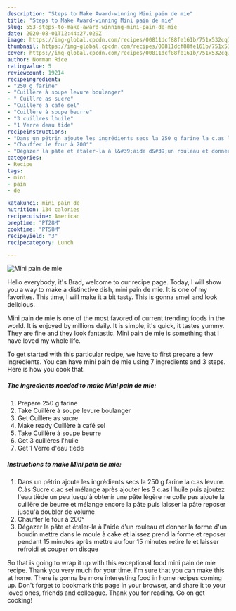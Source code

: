 ```yaml
---
description: "Steps to Make Award-winning Mini pain de mie"
title: "Steps to Make Award-winning Mini pain de mie"
slug: 553-steps-to-make-award-winning-mini-pain-de-mie
date: 2020-08-01T12:44:27.029Z
image: https://img-global.cpcdn.com/recipes/00811dcf88fe161b/751x532cq70/mini-pain-de-mie-photo-principale-de-la-recette.jpg
thumbnail: https://img-global.cpcdn.com/recipes/00811dcf88fe161b/751x532cq70/mini-pain-de-mie-photo-principale-de-la-recette.jpg
cover: https://img-global.cpcdn.com/recipes/00811dcf88fe161b/751x532cq70/mini-pain-de-mie-photo-principale-de-la-recette.jpg
author: Norman Rice
ratingvalue: 5
reviewcount: 19214
recipeingredient:
- "250 g farine"
- "Cuillère à soupe levure boulanger"
- " Cuillre as sucre"
- "Cuillère à café sel"
- "Cuillère à soupe beurre"
- "3 cuillres lhuile"
- "1 Verre deau tide"
recipeinstructions:
- "Dans un pétrin ajoute les ingrédients secs la 250 g farine la c.as levure. C.às Sucre c.ac sel mélange après ajouter les 3 c.as l&#39;huile puis ajoutez l&#39;eau tiède un peu jusqu&#39;à obtenir une pâte légère ne colle pas ajoute la cuillère de beurre et mélange encore la pâte puis laisser la pâte reposer jusqu&#39;à doubler de volume"
- "Chauffer le four à 200°"
- "Dégazer la pâte et étaler-la à l&#39;aide d&#39;un rouleau et donner la forme d&#39;un boudin mettre dans le moule à cake et laissez prend la forme et reposer pendant 15 minutes après mettre au four 15 minutes retire le et laisser refroidi et couper on disque"
categories:
- Recipe
tags:
- mini
- pain
- de

katakunci: mini pain de 
nutrition: 134 calories
recipecuisine: American
preptime: "PT28M"
cooktime: "PT58M"
recipeyield: "3"
recipecategory: Lunch

---
```



![Mini pain de mie](https://img-global.cpcdn.com/recipes/00811dcf88fe161b/751x532cq70/mini-pain-de-mie-photo-principale-de-la-recette.jpg)

Hello everybody, it's Brad, welcome to our recipe page. Today, I will show you a way to make a distinctive dish, mini pain de mie. It is one of my favorites. This time, I will make it a bit tasty. This is gonna smell and look delicious.



Mini pain de mie is one of the most favored of current trending foods in the world. It is enjoyed by millions daily. It is simple, it's quick, it tastes yummy. They are fine and they look fantastic. Mini pain de mie is something that I have loved my whole life.


To get started with this particular recipe, we have to first prepare a few ingredients. You can have mini pain de mie using 7 ingredients and 3 steps. Here is how you cook that.

<!--inarticleads1-->

##### The ingredients needed to make Mini pain de mie:

1. Prepare 250 g farine
1. Take Cuillère à soupe levure boulanger
1. Get  Cuillère as sucre
1. Make ready Cuillère à café sel
1. Take Cuillère à soupe beurre
1. Get 3 cuillères l&#39;huile
1. Get 1 Verre d&#39;eau tiède




<!--inarticleads2-->

##### Instructions to make Mini pain de mie:

1. Dans un pétrin ajoute les ingrédients secs la 250 g farine la c.as levure. C.às Sucre c.ac sel mélange après ajouter les 3 c.as l&#39;huile puis ajoutez l&#39;eau tiède un peu jusqu&#39;à obtenir une pâte légère ne colle pas ajoute la cuillère de beurre et mélange encore la pâte puis laisser la pâte reposer jusqu&#39;à doubler de volume
1. Chauffer le four à 200°
1. Dégazer la pâte et étaler-la à l&#39;aide d&#39;un rouleau et donner la forme d&#39;un boudin mettre dans le moule à cake et laissez prend la forme et reposer pendant 15 minutes après mettre au four 15 minutes retire le et laisser refroidi et couper on disque




So that is going to wrap it up with this exceptional food mini pain de mie recipe. Thank you very much for your time. I'm sure that you can make this at home. There is gonna be more interesting food in home recipes coming up. Don't forget to bookmark this page in your browser, and share it to your loved ones, friends and colleague. Thank you for reading. Go on get cooking!

